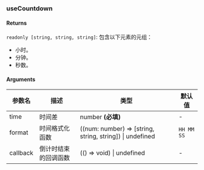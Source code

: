 ### useCountdown

#### Returns
`readonly [string, string, string]`: 包含以下元素的元组：
- 小时。
- 分钟。
- 秒数。

#### Arguments
|参数名|描述|类型|默认值|
|---|---|---|---|
|time|时间差|number  **(必填)**|-|
|format|时间格式化函数|((num: number) => [string, string, string]) \| undefined |`HH MM SS`|
|callback|倒计时结束的回调函数|(() => void) \| undefined |-|
